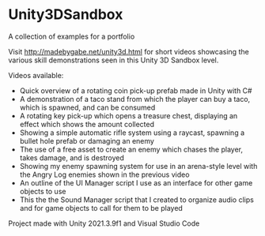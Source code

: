 # Unity3DSandbox
A collection of examples for a portfolio

Visit http://madebygabe.net/unity3d.html for short videos showcasing the various skill demonstrations seen in this Unity 3D Sandbox level.

Videos available:
  - Quick overview of a rotating coin pick-up prefab made in Unity with C#
  - A demonstration of a taco stand from which the player can buy a taco, which is spawned, and can be consumed
  - A rotating key pick-up which opens a treasure chest, displaying an effect which shows the amount collected
  - Showing a simple automatic rifle system using a raycast, spawning a bullet hole prefab or damaging an enemy
  - The use of a free asset to create an enemy which chases the player, takes damage, and is destroyed
  - Showing my enemy spawning system for use in an arena-style level with the Angry Log enemies shown in the previous video
  - An outline of the UI Manager script I use as an interface for other game objects to use
  - This the the Sound Manager script that I created to organize audio clips and for game objects to call for them to be played
  
Project made with Unity 2021.3.9f1 and Visual Studio Code
